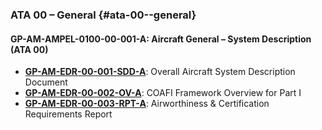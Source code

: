 ### ATA 00 – General {#ata-00--general}

#### **GP-AM-AMPEL-0100-00-001-A: Aircraft General – System Description (ATA 00)**
- **[GP-AM-EDR-00-001-SDD-A](#ata-00--general)**: Overall Aircraft System Description Document
- **[GP-AM-EDR-00-002-OV-A](#ata-00--general)**: COAFI Framework Overview for Part I
- **[GP-AM-EDR-00-003-RPT-A](#ata-00--general)**: Airworthiness & Certification Requirements Report
